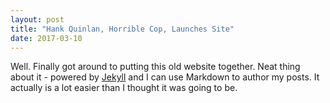 ```yaml
---
layout: post
title: "Hank Quinlan, Horrible Cop, Launches Site"
date: 2017-03-10
---
```


Well. Finally got around to putting this old website together. Neat thing about it - powered by [Jekyll](http://jekyllrb.com) and I can use Markdown to author my posts. It actually is a lot easier than I thought it was going to be.
